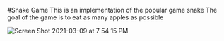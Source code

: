 
#Snake Game
This is an implementation of the popular game snake
The goal of the game is to eat as many apples as possible


![Screen Shot 2021-03-09 at 7 54 15 PM](https://user-images.githubusercontent.com/60411117/110508253-e1f09680-8111-11eb-92fe-95ed9bf8464e.png)
